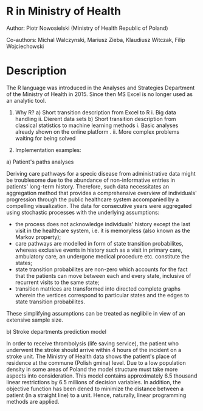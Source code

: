 # R in Ministry of Health

Author: Piotr Nowosielski (Ministry of Health Republic of Poland)

Co-authors: Michal Walczynski, Mariusz Zieba, Klaudiusz Witczak, Filip Wojciechowski

# Description

The R language was introduced in the Analyses and Strategies Department of the Ministry of Health in 2015.
Since then MS Excel is no longer used as an analytic tool.

1. Why R?
    a) Short transition description from Excel to R
        i. Big data handling
        ii. Dierent data sets
    b) Short transition description from classical statistics to machine learning methods
        i. Basic analyses already shown on the online platform .
        ii. More complex problems waiting for being solved

2. Implementation examples:

a) Patient's paths analyses

Deriving care pathways for a specic disease from administrative data might be troublesome due to the
abundance of non-informative entries in patients' long-term history. Therefore, such data necessitates
an aggregation method that provides a comprehensive overview of individuals' progression through the
public healthcare system accompanied by a compelling visualization. The data for consecutive years were
aggregated using stochastic processes with the underlying assumptions:
  * the process does not acknowledge individuals' history except the last visit in the healthcare system, i.e. it is memoryless (also known as the Markov property);
  * care pathways are modelled in form of state transition probabilites, whereas exclusive events in history such as a visit in primary care, ambulatory care, an undergone medical procedure etc. constitute the states;
  * state transition probabilites are non-zero which accounts for the fact that the patients can move between each and every state, inclusive of recurrent visits to the same state;
  * transition matrices are transformed into directed complete graphs wherein the vertices correspond to particular states and the edges to state transition probabilites.

These simplifying assumptions can be treated as neglibile in view of an extensive sample size.

b) Stroke departments prediction model

In order to receive thrombolysis (life saving service), the patient who underwent the stroke should arrive
within 4 hours of the incident on a stroke unit. The Ministry of Health data shows the patient's place of
residence at the commune (Polish gmina) level. Due to a low population density in some areas of Poland
the model structure must take more aspects into consideration.
This model contains approximately 6.5 thousand linear restrictions by 6.5 millions of decision variables. In
addition, the objective function has been dened to minimize the distance between a patient (in a straight
line) to a unit. Hence, naturally, linear programming methods are applied. 

